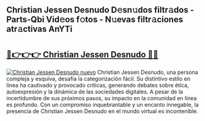## Christian Jessen Desnudo D𝚎sn𝚞dos filtr𝚊dos - Parts-Qbi Vid𝚎os f𝚘tos - N𝚞evas filtr𝚊ciones atr𝚊ctivas AnYTi

# <h2><a href="http://mb3u3u.tromn.icu/?c=Christian+Jessen+Desnudo">🔗👉👉👉 Christian Jessen Desnudo 🔗🔗</a></h2>

[![Christian Jessen Desnudo nuevo](https://i.imgur.com/pEAQMta.gif)](http://mb3u3u.tromn.icu/?c=Christian+Jessen+Desnudo)
Christian Jessen Desnudo, una persona compleja y esquiva, desafía la categorización fácil. Su distintivo estilo en línea ha cautivado y provocado críticas, generando debates sobre ética, autoexpresión y la dinámica de las sociedades digitales. A pesar de la incertidumbre de sus próximos pasos, su impacto en la comunidad en línea es profundo. Con un compromiso inquebrantable y un encanto innegable, la presencia de Christian Jessen Desnudo en el mundo virtual es incontenible.
